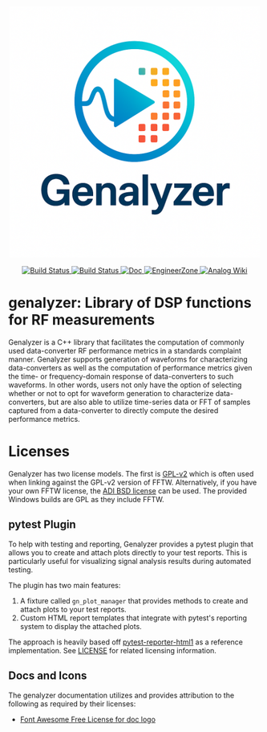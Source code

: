<p align="center">
<img src="https://raw.githubusercontent.com/analogdevicesinc/genalyzer/main/doc/_static/genalyzer_logo.png" width="500" alt="Genalyzer Logo"> </br>
</p>

<p align="center">
<a href="https://github.com/analogdevicesinc/genalyzer/actions">
<img src="https://github.com/analogdevicesinc/genalyzer/actions/workflows/test.yml/badge.svg" alt="Build Status">
</a>

<a href="https://github.com/analogdevicesinc/genalyzer/actions">
<img src="https://github.com/analogdevicesinc/genalyzer/actions/workflows/test-win.yml/badge.svg" alt="Build Status">
</a>

<a href="https://analogdevicesinc.github.io/genalyzer">
<img alt="Doc" src="https://img.shields.io/badge/Doc-on%20GitHub%20Pages-blue.svg">
</a>

<a href="https://ez.analog.com/sw-interface-tools/f/q-a">
<img alt="EngineerZone" src="https://img.shields.io/badge/Support-on%20EngineerZone-blue.svg">
</a>

<a href="https://wiki.analog.com/resources/tools-software/linux-software/genalyzer">
<img alt="Analog Wiki" src="https://img.shields.io/badge/Wiki-on%20wiki.analog.com-blue.svg">
</a>
</p>


# genalyzer: Library of DSP functions for RF measurements

Genalyzer is a C++ library that facilitates the computation of commonly used data-converter RF performance metrics in a standards complaint manner. Genalyzer supports generation of waveforms for characterizing data-converters as well as the computation of performance metrics given the time- or frequency-domain response of data-converters to such waveforms. In other words, users not only have the option of selecting whether or not to opt for waveform generation to characterize data-converters, but are also able to utilize time-series data or FFT of samples captured from a data-converter to directly compute the desired performance metrics.


# Licenses

Genalyzer has two license models. The first is [GPL-v2](https://github.com/analogdevicesinc/genalyzer/blob/master/LICENSE) which is often used when linking against the GPL-v2 version of FFTW. Alternatively, if you have your own FFTW license, the [ADI BSD license](https://github.com/analogdevicesinc/genalyzer/blob/master/LICENSE_ADIBSD) can be used. The provided Windows builds are GPL as they include FFTW.

## pytest Plugin

To help with testing and reporting, Genalyzer provides a pytest plugin that allows you to create and attach plots directly to your test reports. This is particularly useful for visualizing signal analysis results during automated testing.

The plugin has two main features:
1. A fixture called `gn_plot_manager` that provides methods to create and attach plots to your test reports.
2. Custom HTML report templates that integrate with pytest's reporting system to display the attached plots.

The approach is heavily based off [pytest-reporter-html1](https://github.com/christiansandberg/pytest-reporter-html1) as a reference implementation. See [LICENSE](https://github.com/christiansandberg/pytest-reporter-html1/blob/master/LICENSE) for related licensing information.

## Docs and Icons

The genalyzer documentation utilizes and provides attribution to the following as required by their licenses:
- [Font Awesome Free License for doc logo](https://fontawesome.com/license/free)
